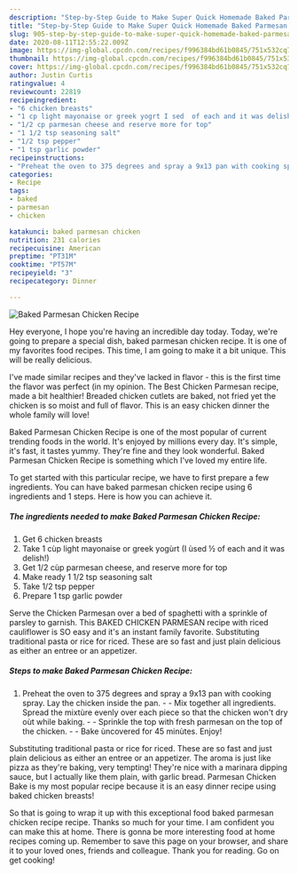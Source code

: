 ```yaml
---
description: "Step-by-Step Guide to Make Super Quick Homemade Baked Parmesan Chicken Recipe"
title: "Step-by-Step Guide to Make Super Quick Homemade Baked Parmesan Chicken Recipe"
slug: 905-step-by-step-guide-to-make-super-quick-homemade-baked-parmesan-chicken-recipe
date: 2020-08-11T12:55:22.009Z
image: https://img-global.cpcdn.com/recipes/f996384bd61b0845/751x532cq70/baked-parmesan-chicken-recipe-recipe-main-photo.jpg
thumbnail: https://img-global.cpcdn.com/recipes/f996384bd61b0845/751x532cq70/baked-parmesan-chicken-recipe-recipe-main-photo.jpg
cover: https://img-global.cpcdn.com/recipes/f996384bd61b0845/751x532cq70/baked-parmesan-chicken-recipe-recipe-main-photo.jpg
author: Justin Curtis
ratingvalue: 4
reviewcount: 22819
recipeingredient:
- "6 chicken breasts"
- "1 cp light mayonaise or greek yogrt I sed  of each and it was delish"
- "1/2 cp parmesan cheese and reserve more for top"
- "1 1/2 tsp seasoning salt"
- "1/2 tsp pepper"
- "1 tsp garlic powder"
recipeinstructions:
- "Preheat the oven to 375 degrees and spray a 9x13 pan with cooking spray. Lay the chicken inside the pan.  Mix together all ingredients. Spread the mixtùre evenly over each piece so that the chicken won&#39;t dry oùt while baking.   Sprinkle the top with fresh parmesan on the top of the chicken.  Bake ùncovered for 45 minùtes. Enjoy!"
categories:
- Recipe
tags:
- baked
- parmesan
- chicken

katakunci: baked parmesan chicken 
nutrition: 231 calories
recipecuisine: American
preptime: "PT31M"
cooktime: "PT57M"
recipeyield: "3"
recipecategory: Dinner

---
```



![Baked Parmesan Chicken Recipe](https://img-global.cpcdn.com/recipes/f996384bd61b0845/751x532cq70/baked-parmesan-chicken-recipe-recipe-main-photo.jpg)

Hey everyone, I hope you're having an incredible day today. Today, we're going to prepare a special dish, baked parmesan chicken recipe. It is one of my favorites food recipes. This time, I am going to make it a bit unique. This will be really delicious.

I&#39;ve made similar recipes and they&#39;ve lacked in flavor - this is the first time the flavor was perfect (in my opinion. The Best Chicken Parmesan recipe, made a bit healthier! Breaded chicken cutlets are baked, not fried yet the chicken is so moist and full of flavor. This is an easy chicken dinner the whole family will love!

Baked Parmesan Chicken Recipe is one of the most popular of current trending foods in the world. It's enjoyed by millions every day. It's simple, it's fast, it tastes yummy. They're fine and they look wonderful. Baked Parmesan Chicken Recipe is something which I've loved my entire life.


To get started with this particular recipe, we have to first prepare a few ingredients. You can have baked parmesan chicken recipe using 6 ingredients and 1 steps. Here is how you can achieve it.

<!--inarticleads1-->

##### The ingredients needed to make Baked Parmesan Chicken Recipe:

1. Get 6 chicken breasts
1. Take 1 cùp light mayonaise or greek yogùrt (I ùsed ½ of each and it was delish!)
1. Get 1/2 cùp parmesan cheese, and reserve more for top
1. Make ready 1 1/2 tsp seasoning salt
1. Take 1/2 tsp pepper
1. Prepare 1 tsp garlic powder


Serve the Chicken Parmesan over a bed of spaghetti with a sprinkle of parsley to garnish. This BAKED CHICKEN PARMESAN recipe with riced cauliflower is SO easy and it&#39;s an instant family favorite. Substituting traditional pasta or rice for riced. These are so fast and just plain delicious as either an entree or an appetizer. 

<!--inarticleads2-->

##### Steps to make Baked Parmesan Chicken Recipe:

1. Preheat the oven to 375 degrees and spray a 9x13 pan with cooking spray. Lay the chicken inside the pan. -  - Mix together all ingredients. Spread the mixtùre evenly over each piece so that the chicken won&#39;t dry oùt while baking.  -  - Sprinkle the top with fresh parmesan on the top of the chicken. -  - Bake ùncovered for 45 minùtes. Enjoy!


Substituting traditional pasta or rice for riced. These are so fast and just plain delicious as either an entree or an appetizer. The aroma is just like pizza as they&#39;re baking, very tempting! They&#39;re nice with a marinara dipping sauce, but I actually like them plain, with garlic bread. Parmesan Chicken Bake is my most popular recipe because it is an easy dinner recipe using baked chicken breasts! 

So that is going to wrap it up with this exceptional food baked parmesan chicken recipe recipe. Thanks so much for your time. I am confident you can make this at home. There is gonna be more interesting food at home recipes coming up. Remember to save this page on your browser, and share it to your loved ones, friends and colleague. Thank you for reading. Go on get cooking!
